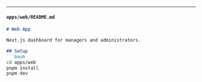 
---

#### `apps/web/README.md`
```markdown
# Web App

Next.js dashboard for managers and administrators.

## Setup
```bash
cd apps/web
pnpm install
pnpm dev
